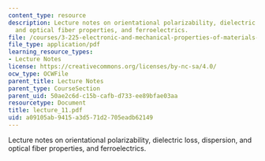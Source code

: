 ```yaml
---
content_type: resource
description: Lecture notes on orientational polarizability, dielectric loss, dispersion,
  and optical fiber properties, and ferroelectrics.
file: /courses/3-225-electronic-and-mechanical-properties-of-materials-fall-2007/a09105ab9415a3d571d2705eadb62149_lecture_11.pdf
file_type: application/pdf
learning_resource_types:
- Lecture Notes
license: https://creativecommons.org/licenses/by-nc-sa/4.0/
ocw_type: OCWFile
parent_title: Lecture Notes
parent_type: CourseSection
parent_uid: 50ae2c6d-c15b-cafb-d733-ee89bfae03aa
resourcetype: Document
title: lecture_11.pdf
uid: a09105ab-9415-a3d5-71d2-705eadb62149
---
```

Lecture notes on orientational polarizability, dielectric loss, dispersion, and optical fiber properties, and ferroelectrics.